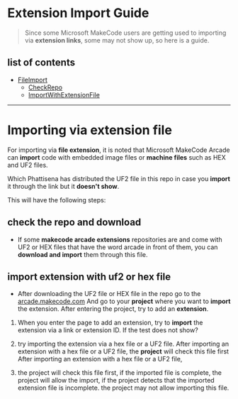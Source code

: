 # Extension Import Guide 

> Since some Microsoft MakeCode users are getting
> used to importing via **extension links**,
> some may not show up, so here is a guide.

## list of contents

* [FileImport](#Importing-via-extension-file)
  - [CheckRepo](#check-the-repo-and-download)
  - [ImportWithExtensionFile](#import-extension-with-uf2-or-hex-file)

---

# Importing via extension file

For importing via **file extension**,
it is noted that Microsoft MakeCode Arcade
can **import** code with embedded image files or
**machine files** such as HEX and UF2 files.

Which Phattisena has distributed
the UF2 file in this repo in case
you **import** it through the link but
it **doesn't show**.

This will have the following steps:

## check the repo and download

* If some **makecode arcade extensions** repositories are
  and come with UF2 or HEX files that have
  the word arcade in front of them,
  you can **download and import** them through this file.

## import extension with uf2 or hex file

* After downloading the UF2 file or HEX file in the repo
  go to the [arcade.makecode.com](https://www.arcade.makecode.com)
  And go to your **project** where you want to **import** the extension.
  After entering the project, try to add an **extension**.

1. When you enter the page to add an extension,
   try to **import** the extension via a link or extension ID.
   If the test does not show?

2. try importing the extension via a hex file or a UF2 file.
   After importing an extension with a hex file or a UF2 file,
   the **project** will check this file first
   After importing an extension with a hex file or a UF2 file,
  
3. the project will check this file first, if the imported file is complete,
   the project will allow the import,
   if the project detects that the imported extension file is incomplete.
   the project may not allow importing this file.

   
